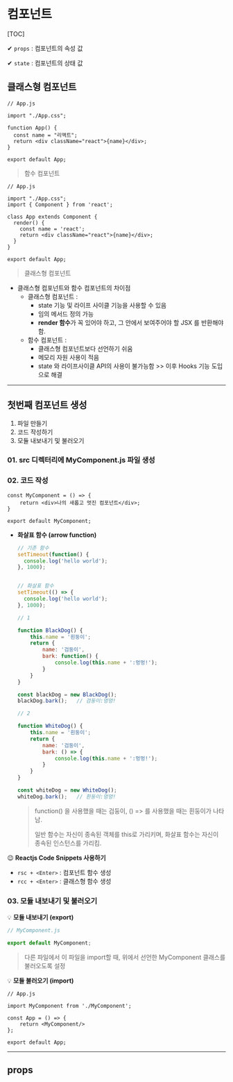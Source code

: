 # 컴포넌트

[TOC]



✔ `props` : 컴포넌트의 속성 값

✔ `state` : 컴포넌트의 상태 값



## 클래스형 컴포넌트

```react
// App.js

import "./App.css";

function App() {
  const name = "리액트";
  return <div className="react">{name}</div>;
}

export default App;
```

> 함수 컴포넌트



```react
// App.js

import "./App.css";
import { Component } from 'react';

class App extends Component {
  render() {
    const name = 'react';
    return <div className="react">{name}</div>;
  }
}

export default App;
```

> 클래스형 컴포넌트



- 클래스형 컴포넌트와 함수 컴포넌트의 차이점
  - 클래스형 컴포넌트 :
    -  state 기능 및 라이프 사이클 기능을 사용할 수 있음
    - 임의 메서드 정의 가능
    - **render 함수**가 꼭 있어야 하고, 그 안에서 보여주어야 할 JSX 를 반환해야 함.
  - 함수 컴포넌트 :
    - 클래스형 컴포넌트보다 선언하기 쉬움
    - 메모리 자원 사용이 적음
    - state 와 라이프사이클 API의 사용이 불가능함 >> 이후 Hooks 기능 도입으로 해결



---



## 첫번째 컴포넌트 생성

1. 파일 만들기
2. 코드 작성하기
3. 모듈 내보내기 및 불러오기



### 01. src 디렉터리에 MyComponent.js 파일 생성

### 02. 코드 작성

```react
const MyComponent = () => {
    return <div>나의 새롭고 멋진 컴포넌트</div>;
}

export default MyComponent;
```



- **화살표 함수 (arrow function)**

  ```js
  // 기존 함수
  setTimeout(function() {
  	console.log('hello world');
  }, 1000);
  
  
  // 화살표 함수
  setTimeout(() => {
  	console.log('hello world');
  }, 1000);
  ```

  ```js
  // 1
  
  function BlackDog() {
      this.name = '흰둥이';
      return {
          name: '검둥이',
          bark: function() {
              console.log(this.name + ':멍멍!');
          }
      }
  }
  
  const blackDog = new BlackDog();
  blackDog.bark();   // 검둥이:멍멍!
  ```

  ```js
  // 2
  
  function WhiteDog() {
      this.name = '흰둥이';
      return {
          name: '검둥이',
          bark: () => {
              console.log(this.name + ':멍멍!');
          }
      }
  }
  
  const whiteDog = new WhiteDog();
  whiteDog.bark();   // 흰둥이:멍멍!
  ```

  > function() 을 사용했을 때는 검둥이, () => 를 사용했을 때는 흰둥이가 나타남.
  >
  > 일반 함수는 자신이 종속된 객체를 this로 가리키며, 화살표 함수는 자신이 종속된 인스턴스를 가리킴.



😉 **Reactjs Code Snippets 사용하기**

- `rsc + <Enter>` : 컴포넌트 함수 생성
- `rcc + <Enter>` : 클래스형 함수 생성



### 03. 모듈 내보내기 및 불러오기

💡 **모듈 내보내기 (export)**

```js
// MyComponent.js

export default MyComponent;
```

> 다른 파일에서 이 파일을 import할 때, 위에서 선언한 MyComponent 클래스를 불러오도록 설정



💡 **모듈 불러오기 (import)**

```react
// App.js

import MyComponent from './MyComponent';

const App = () => {
	return <MyComponent/>
};

export default App;
```



---



## props


